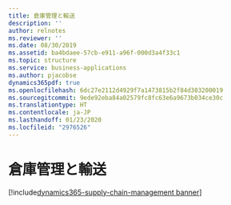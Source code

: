 ```yaml
---
title: 倉庫管理と輸送
description: ''
author: relnotes
ms.reviewer: ''
ms.date: 08/30/2019
ms.assetid: ba4bdaee-57cb-e911-a96f-000d3a4f33c1
ms.topic: structure
ms.service: business-applications
ms.author: pjacobse
dynamics365pdf: true
ms.openlocfilehash: 6dc27e2112d4929f7a1473815b2f84d303200019
ms.sourcegitcommit: 9ede92eba84a02579fc8fc63e6a9673b034ce30c
ms.translationtype: HT
ms.contentlocale: ja-JP
ms.lasthandoff: 01/23/2020
ms.locfileid: "2976526"
---
```

# <a name="warehouse-management-and-transportation"></a>倉庫管理と輸送

[!include[dynamics365-supply-chain-management banner](../includes/dynamics365-supply-chain-management.md)]

<!--structure start-->

<!--structure end-->




